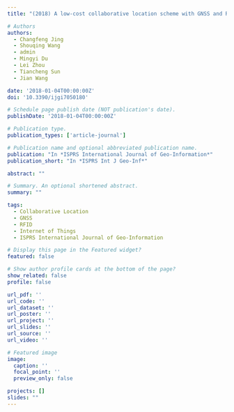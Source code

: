 ```yaml
---
title: "(2018) A low-cost collaborative location scheme with GNSS and RFID for the Internet of Things. ISPRS International Journal of Geo-Information, 7(5), 180"

# Authors
authors:
  - Changfeng Jing
  - Shouqing Wang
  - admin
  - Mingyi Du
  - Lei Zhou
  - Tiancheng Sun
  - Jian Wang

date: '2018-01-04T00:00:00Z'
doi: '10.3390/ijgi7050180'

# Schedule page publish date (NOT publication's date).
publishDate: '2018-01-04T00:00:00Z'

# Publication type.
publication_types: ['article-journal']

# Publication name and optional abbreviated publication name.
publication: "In *ISPRS International Journal of Geo-Information*"
publication_short: "In *ISPRS Int J Geo-Inf*"

abstract: ""

# Summary. An optional shortened abstract.
summary: ""

tags:
  - Collaborative Location
  - GNSS
  - RFID
  - Internet of Things
  - ISPRS International Journal of Geo-Information

# Display this page in the Featured widget?
featured: false

# Show author profile cards at the bottom of the page?
show_related: false
profile: false

url_pdf: ''
url_code: ''
url_dataset: ''
url_poster: ''
url_project: ''
url_slides: ''
url_source: ''
url_video: ''

# Featured image
image:
  caption: ''
  focal_point: ''
  preview_only: false

projects: []
slides: ""
---
```

